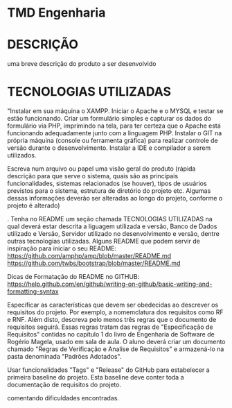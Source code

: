 # TMD Engenharia

# DESCRIÇÃO
uma breve descrição do produto a ser desenvolvido

# TECNOLOGIAS UTILIZADAS

"Instalar em sua máquina o XAMPP. Iniciar o Apache e o MYSQL e testar se estão funcionando. Criar um formulário simples e capturar os dados do formulário via PHP, imprimindo na tela, para ter certeza que o Apache está funcionando adequadamente junto com a linguagem PHP.
Instalar o GIT na própria máquina (console ou ferramenta gráfica) para realizar controle de versão durante o desenvolvimento.
Instalar a IDE e compilador a serem utilizados.

Escreva num arquivo ou papel uma visão geral do produto (rápida descrição para que serve o sistema, quais são as principais funcionalidades, sistemas relacionados (se houver), tipos de usuários previstos para o sistema, estrutura de diretório do projeto etc. Algumas dessas informações deverão ser alteradas ao longo do projeto, conforme o projeto é alterado)

. Tenha no README um seção chamada TECNOLOGIAS UTILIZADAS na qual deverá estar descrita a liguagem utilizada e versão, Banco de Dados utilizado e Versão, Servidor utilizado no desenvolvimento e versão, dentre outras tecnologias utilizadas. Alguns README que podem servir de inspiração para iniciar o seu README: 
   https://github.com/amphp/amp/blob/master/README.md
   https://github.com/twbs/bootstrap/blob/master/README.md

Dicas de Formatação do README no GITHUB: https://help.github.com/en/github/writing-on-github/basic-writing-and-formatting-syntax

Especificar as características que devem ser obedecidas ao descrever os requisitos do projeto. Por exemplo, a nomemclatura dos requisitos como RF e RNF. Além disto, descreva pelo menos três regras que o documento de requisitos seguirá. Essas regras tratam das regras de "Especificação de Requisitos" contidas no capítulo 1 do livro de Engenharia de Software de Rogério Magela, usado em sala de aula. O aluno deverá criar um documento chamado "Regras de Verificação e Analise de Requisitos" e armazená-lo na pasta denominada "Padrões Adotados".

Usar funcionalidades "Tags" e "Release" do GitHub para estabelecer a primeira baseline do projeto. Esta baseline deve conter toda a documentação de requisitos do projeto.

comentando dificuldades encontradas.

